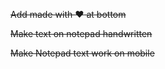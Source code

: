 <s>Add made with :heart: at bottom</s>

<s>Make text on notepad handwritten</s>

<s>Make Notepad text work on mobile</s>